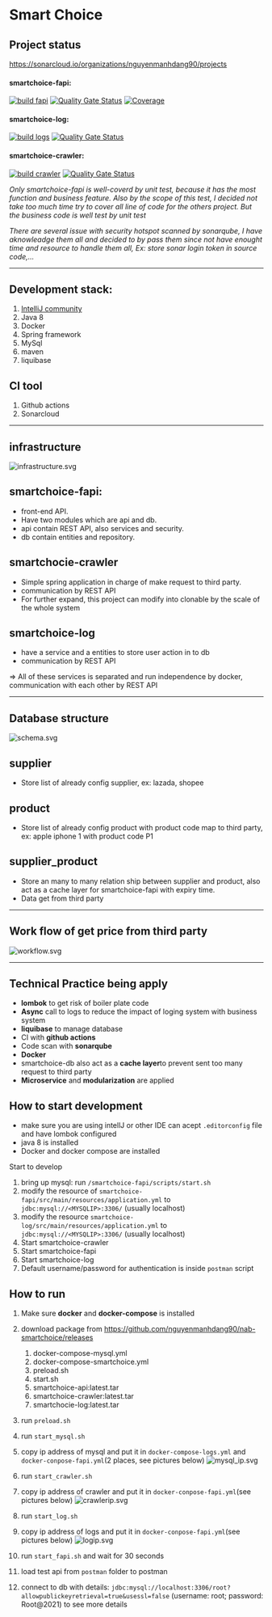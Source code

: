 # Smart Choice

## Project status

https://sonarcloud.io/organizations/nguyenmanhdang90/projects

#### smartchoice-fapi: 

[![build fapi](https://github.com/nguyenmanhdang90/nab-smartchoice/actions/workflows/build.yml/badge.svg)](https://github.com/nguyenmanhdang90/nab-smartchoice/actions/workflows/build.yml)
[![Quality Gate Status](https://sonarcloud.io/api/project_badges/measure?project=nguyenmanhdang90_nab-smartchoice&metric=alert_status)](https://sonarcloud.io/dashboard?id=nguyenmanhdang90_nab-smartchoice)
[![Coverage](https://sonarcloud.io/api/project_badges/measure?project=nguyenmanhdang90_nab-smartchoice&metric=coverage)](https://sonarcloud.io/dashboard?id=nguyenmanhdang90_nab-smartchoice)

#### smartchoice-log:

[![build logs](https://github.com/nguyenmanhdang90/nab-smartchoice/actions/workflows/build%20logs.yml/badge.svg)](https://github.com/nguyenmanhdang90/nab-smartchoice/actions/workflows/build%20logs.yml)
[![Quality Gate Status](https://sonarcloud.io/api/project_badges/measure?project=smartchoice-log&metric=alert_status)](https://sonarcloud.io/dashboard?id=smartchoice-log)

#### smartchoice-crawler: 

[![build crawler](https://github.com/nguyenmanhdang90/nab-smartchoice/actions/workflows/build%20crawler.yml/badge.svg)](https://github.com/nguyenmanhdang90/nab-smartchoice/actions/workflows/build%20crawler.yml)
[![Quality Gate Status](https://sonarcloud.io/api/project_badges/measure?project=smartchoice-crawler-2&metric=alert_status)](https://sonarcloud.io/dashboard?id=smartchoice-crawler-2)

*Only smartchoice-fapi is well-coverd by unit test, because it has the most function and business feature. Also by the scope of this test, I decided not take too much time try to cover all line of code for the others project. But the business code is well test by unit test*

*There are several issue with security hotspot scanned by sonarqube, I have aknowleadge them all and decided to by pass them since not have enought time and resource to handle them all, Ex: store sonar login token in source code,...*

---
## Development stack:

 1. [IntelliJ community](https://www.jetbrains.com/idea/)
 1. Java 8
 1. Docker
 1. Spring framework
 1. MySql
 1. maven
 1. liquibase

## CI tool

 1. Github actions
 1. Sonarcloud

---

## infrastructure

<img alt="infrastructure.svg" src="./documents/infrastructure.svg">

## smartchoice-fapi: 
 - front-end API.
 - Have two modules which are api and db.
 - api contain REST API, also services and security.
 - db contain entities and repository.

## smartchocie-crawler
 - Simple spring application in charge of make request to third party.
 - communication by REST API
 - For further expand, this project can modify into clonable by the scale of the whole system

## smartchoice-log
 - have a service and a entities to store user action in to db
 - communication by REST API

=> All of these services is separated and run independence by docker, communication with each other by REST API

---
## Database structure

<img alt="schema.svg" src="./documents/schema.svg">

## supplier
 - Store list of already config supplier, ex: lazada, shopee

## product

 - Store list of already config product with product code map to third party, ex: apple iphone 1 with product code P1

## supplier_product

 - Store an many to many relation ship between supplier and product, also act as a cache layer for smartchoice-fapi with expiry time.
 - Data get from third party

---

## Work flow of get price from third party

<img alt="workflow.svg" src="./documents/workflow.svg">

---
## Technical Practice being apply

 - **lombok** to get risk of boiler plate code
 - **Async** call to logs to reduce the impact of loging system with business system
 - **liquibase** to manage database
 - CI with **github actions**
 - Code scan with **sonarqube**
 - **Docker**
 - smartchoice-db also act as a **cache layer**to prevent sent too many request to third party
 - **Microservice** and **modularization** are applied

## How to start development

 - make sure you are using intellJ or other IDE can acept `.editorconfig` file and have lombok configured
 - java 8 is installed
 - Docker and docker compose are installed

Start to develop

 1. bring up mysql: run `/smartchoice-fapi/scripts/start.sh`
 1. modify the resource of `smartchoice-fapi/src/main/resources/application.yml` to `jdbc:mysql://<MYSQLIP>:3306/` (usually localhost)
 1. modify the resource `smartchoice-log/src/main/resources/application.yml` to `jdbc:mysql://<MYSQLIP>:3306/` (usually localhost)
 1. Start smartchoice-crawler
 1. Start smartchoice-fapi
 1. Start smartchoice-log
 1. Default username/password for authentication is inside `postman` script

 
## How to run
 1. Make sure **docker** and **docker-compose** is installed
 1. download package from https://github.com/nguyenmanhdang90/nab-smartchoice/releases

    1. docker-compose-mysql.yml
    1. docker-compose-smartchoice.yml
    1. preload.sh
    1. start.sh
    1. smartchoice-api:latest.tar
    1. smartchoice-crawler:latest.tar
    1. smartchocie-log:latest.tar
 1. run `preload.sh`
 1. run `start_mysql.sh`
 1. copy ip address of mysql and put it in `docker-compose-logs.yml` and `docker-conpose-fapi.yml`(2 places, see pictures below)
    <img alt="mysql_ip.svg" src="./documents/mysql_ip.svg">
 1. run `start_crawler.sh`
 1. copy ip address of crawler and put it in `docker-conpose-fapi.yml`(see pictures below)
    <img alt="crawlerip.svg" src="./documents/crawlerip.svg">
 1. run `start_log.sh`
 1. copy ip address of logs and put it in `docker-conpose-fapi.yml`(see pictures below)
    <img alt="logip.svg" src="./documents/logip.svg">
 1. run `start_fapi.sh` and wait for 30 seconds
 1. load test api from `postman` folder to postman
 1. connect to db with details: `jdbc:mysql://localhost:3306/root?allowpublickeyretrieval=true&usessl=false` (username: root; password: Root@2021) to see more details
